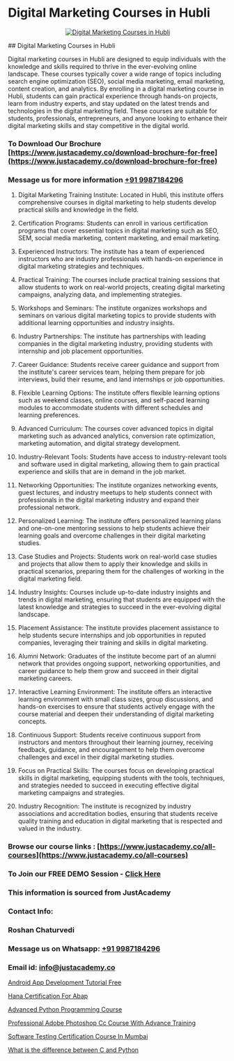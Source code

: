# Digital Marketing Courses in Hubli

<p align="center">
  <a href="https://justacademy.co/course-detail/digital-marketing">
    <img src="https://justacademy.co/storage2/course_image/1676636720_course_image.webp" alt="Digital Marketing Courses in Hubli">
  </a>
</p>
## Digital Marketing Courses in Hubli

Digital marketing courses in Hubli are designed to equip individuals with the knowledge and skills required to thrive in the ever-evolving online landscape. These courses typically cover a wide range of topics including search engine optimization (SEO), social media marketing, email marketing, content creation, and analytics. By enrolling in a digital marketing course in Hubli, students can gain practical experience through hands-on projects, learn from industry experts, and stay updated on the latest trends and technologies in the digital marketing field. These courses are suitable for students, professionals, entrepreneurs, and anyone looking to enhance their digital marketing skills and stay competitive in the digital world.
### To Download Our Brochure [https://www.justacademy.co/download-brochure-for-free](https://www.justacademy.co/download-brochure-for-free)
### Message us for more information [+91 9987184296](https://api.whatsapp.com/send?phone=919987184296)
1) Digital Marketing Training Institute: Located in Hubli, this institute offers comprehensive courses in digital marketing to help students develop practical skills and knowledge in the field.

2) Certification Programs: Students can enroll in various certification programs that cover essential topics in digital marketing such as SEO, SEM, social media marketing, content marketing, and email marketing.

3) Experienced Instructors: The institute has a team of experienced instructors who are industry professionals with hands-on experience in digital marketing strategies and techniques.

4) Practical Training: The courses include practical training sessions that allow students to work on real-world projects, creating digital marketing campaigns, analyzing data, and implementing strategies.

5) Workshops and Seminars: The institute organizes workshops and seminars on various digital marketing topics to provide students with additional learning opportunities and industry insights.

6) Industry Partnerships: The institute has partnerships with leading companies in the digital marketing industry, providing students with internship and job placement opportunities.

7) Career Guidance: Students receive career guidance and support from the institute's career services team, helping them prepare for job interviews, build their resume, and land internships or job opportunities.

8) Flexible Learning Options: The institute offers flexible learning options such as weekend classes, online courses, and self-paced learning modules to accommodate students with different schedules and learning preferences.

9) Advanced Curriculum: The courses cover advanced topics in digital marketing such as advanced analytics, conversion rate optimization, marketing automation, and digital strategy development.

10) Industry-Relevant Tools: Students have access to industry-relevant tools and software used in digital marketing, allowing them to gain practical experience and skills that are in demand in the job market.

11) Networking Opportunities: The institute organizes networking events, guest lectures, and industry meetups to help students connect with professionals in the digital marketing industry and expand their professional network.

12) Personalized Learning: The institute offers personalized learning plans and one-on-one mentoring sessions to help students achieve their learning goals and overcome challenges in their digital marketing studies.

13) Case Studies and Projects: Students work on real-world case studies and projects that allow them to apply their knowledge and skills in practical scenarios, preparing them for the challenges of working in the digital marketing field.

14) Industry Insights: Courses include up-to-date industry insights and trends in digital marketing, ensuring that students are equipped with the latest knowledge and strategies to succeed in the ever-evolving digital landscape.

15) Placement Assistance: The institute provides placement assistance to help students secure internships and job opportunities in reputed companies, leveraging their training and skills in digital marketing.

16) Alumni Network: Graduates of the institute become part of an alumni network that provides ongoing support, networking opportunities, and career guidance to help them grow and succeed in their digital marketing careers.

17) Interactive Learning Environment: The institute offers an interactive learning environment with small class sizes, group discussions, and hands-on exercises to ensure that students actively engage with the course material and deepen their understanding of digital marketing concepts.

18) Continuous Support: Students receive continuous support from instructors and mentors throughout their learning journey, receiving feedback, guidance, and encouragement to help them overcome challenges and excel in their digital marketing studies.

19) Focus on Practical Skills: The courses focus on developing practical skills in digital marketing, equipping students with the tools, techniques, and strategies needed to succeed in executing effective digital marketing campaigns and strategies.

20) Industry Recognition: The institute is recognized by industry associations and accreditation bodies, ensuring that students receive quality training and education in digital marketing that is respected and valued in the industry.

### Browse our course links : [https://www.justacademy.co/all-courses](https://www.justacademy.co/all-courses) 
### To Join our FREE DEMO Session - [Click Here](https://www.justacademy.co/register-for-course-demo)


### This information is sourced from JustAcademy
### Contact Info:
### Roshan Chaturvedi
### Message us on Whatsapp: [+91 9987184296](https://api.whatsapp.com/send?phone=919987184296)
### Email id: [info@justacademy.co](mailto:info@justacademy.co)
                
[Android App Development Tutorial Free](https://www.linkedin.com/pulse/android-app-development-tutorial-free-justacademy-beangaluru-0ovbc/)

[Hana Certification For Abap](https://www.linkedin.com/pulse/hana-certification-abap-justacademy-delhi-j4qac/)

[Advanced Python Programming Course](https://medium.com/@justacademytraining/advanced-python-programming-course-d321baa24bc4)

[Professional Adobe Photoshop Cc Course With Advance Training](https://medium.com/@AkashSingh2052/professional-adobe-photoshop-cc-course-with-advance-training-3c041ed056ad)

[Software Testing Certification Course In Mumbai](https://justacademyin.github.io/justacademy/software-testing-certification-course-in-mumbai)

[What is the difference between C and Python](https://justacademyin.github.io/justacademy/what-is-the-difference-between-c-and-python)

